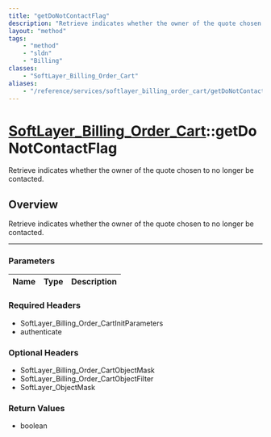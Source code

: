 ```yaml
---
title: "getDoNotContactFlag"
description: "Retrieve indicates whether the owner of the quote chosen to no longer be contacted."
layout: "method"
tags:
    - "method"
    - "sldn"
    - "Billing"
classes:
    - "SoftLayer_Billing_Order_Cart"
aliases:
    - "/reference/services/softlayer_billing_order_cart/getDoNotContactFlag"
---
```

# [SoftLayer_Billing_Order_Cart](/reference/services/SoftLayer_Billing_Order_Cart)::getDoNotContactFlag


Retrieve indicates whether the owner of the quote chosen to no longer be contacted.


## Overview 
Retrieve indicates whether the owner of the quote chosen to no longer be contacted.

-----

### Parameters 
|Name | Type | Description |
| --- | --- | --- |


### Required Headers
* SoftLayer_Billing_Order_CartInitParameters
* authenticate


### Optional Headers
* SoftLayer_Billing_Order_CartObjectMask
* SoftLayer_Billing_Order_CartObjectFilter
* SoftLayer_ObjectMask

### Return Values
* boolean




